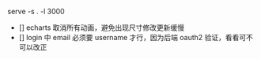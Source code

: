 serve -s .  -l 3000

- [] echarts 取消所有动画，避免出现尺寸修改更新缓慢
- [] login 中 email 必须要 username 才行，因为后端 oauth2 验证，看看可不可以改正